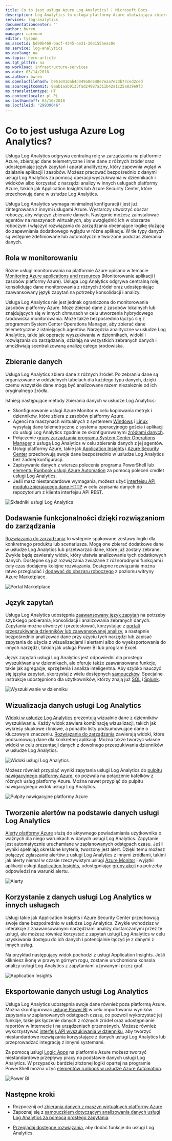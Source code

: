 ```yaml
---
title: Co to jest usługa Azure Log Analytics? | Microsoft Docs
description: Log Analytics to usługa platformy Azure ułatwiająca zbieranie i analizę danych operacyjnych generowanych przez zasoby w środowisku chmurowym i lokalnym.  Ten artykuł zawiera krótkie omówienie różnych składników usługi Log Analytics i linki do szczegółowych treści na ich temat.
services: log-analytics
documentationcenter: ''
author: bwren
manager: carmonm
editor: tysonn
ms.assetid: bd90b460-bacf-4345-ae31-26e155beac0e
ms.service: log-analytics
ms.devlang: na
ms.topic: hero-article
ms.tgt_pltfrm: na
ms.workload: infrastructure-services
ms.date: 03/14/2018
ms.author: bwren
ms.openlocfilehash: b951d41dab4d349a8d648e7eaa7e23b73ced2ced
ms.sourcegitcommit: 8aab1aab0135fad24987a311b42a1c25a839e9f3
ms.translationtype: HT
ms.contentlocale: pl-PL
ms.lasthandoff: 03/16/2018
ms.locfileid: "29939046"
---
```

# <a name="what-is-azure-log-analytics"></a>Co to jest usługa Azure Log Analytics?
Usługa Log Analytics odgrywa centralną rolę w zarządzaniu na platformie Azure, zbierając dane telemetryczne i inne dane z różnych źródeł oraz udostępniając język zapytań i aparat analityczny, który zapewnia wgląd w działanie aplikacji i zasobów.  Możesz pracować bezpośrednio z danymi usługi Log Analytics za pomocą operacji wyszukiwania w dziennikach i widoków albo korzystać z narzędzi analizy w innych usługach platformy Azure, takich jak Application Insights lub Azure Security Center, które przechowują dane w usłudze Log Analytics.  

Usługa Log Analytics wymaga minimalnej konfiguracji i jest już zintegrowana z innymi usługami Azure.  Wystarczy utworzyć obszar roboczy, aby włączyć zbieranie danych.  Następnie możesz zainstalować agentów na maszynach wirtualnych, aby uwzględnić ich w obszarze roboczym i włączyć rozwiązania do zarządzania obejmujące logikę służącą do zapewniania dodatkowego wglądu w różne aplikacje.  W tle typy danych są wstępnie zdefiniowane lub automatycznie tworzone podczas zbierania danych.


## <a name="role-in-monitoring"></a>Rola w monitorowaniu

Różne usługi monitorowania na platformie Azure opisano w temacie [Monitoring Azure applications and resources](../monitoring-and-diagnostics/monitoring-overview.md) (Monitorowanie aplikacji i zasobów platformy Azure).  Usługa Log Analytics odgrywa centralną rolę, konsolidując dane monitorowania z różnych źródeł oraz udostępniając zaawansowany język zapytań na potrzeby konsolidacji i analizy.  

Usługa Log Analytics nie jest jednak ograniczona do monitorowania zasobów platformy Azure.  Może zbierać dane z zasobów lokalnych lub znajdujących się w innych chmurach w celu utworzenia hybrydowego środowiska monitorowania. Może także bezpośrednio łączyć się z programem System Center Operations Manager, aby zbierać dane telemetryczne z istniejących agentów.  Narzędzia analityczne w usłudze Log Analytics, takie jak operacje wyszukiwania w dziennikach, widoki i rozwiązania do zarządzania, działają na wszystkich zebranych danych i umożliwiają scentralizowaną analizę całego środowiska.



## <a name="data-collection"></a>Zbieranie danych
Usługa Log Analytics zbiera dane z różnych źródeł.  Po zebraniu dane są organizowane w oddzielnych tabelach dla każdego typu danych, dzięki czemu wszystkie dane mogą być analizowane razem niezależnie od ich oryginalnego źródła.

Istnieją następujące metody zbierania danych w usłudze Log Analytics:

- Skonfigurowanie usługi Azure Monitor w celu kopiowania metryk i dzienników, które zbiera z zasobów platformy Azure.
- Agenci na maszynach wirtualnych z systemem [Windows](log-analytics-windows-agent.md) i [Linux](log-analytics-linux-agents.md) wysyłają dane telemetryczne z systemu operacyjnego gościa i aplikacji do usługi Log Analytics zgodnie ze skonfigurowanymi [źródłami danych](log-analytics-data-sources.md).  
- Połączenie [grupy zarządzania programu System Center Operations Manager](log-analytics-om-agents.md) z usługą Log Analytics w celu zbierania danych z jej agentów.
- Usługi platformy Azure, takie jak [Application Insights](https://docs.microsoft.com/azure/application-insights/) i [Azure Security Center](https://docs.microsoft.com/azure/security-center/) przechowują swoje dane bezpośrednio w usłudze Log Analytics bez żadnej konfiguracji.
- Zapisywanie danych z wiersza polecenia programu PowerShell lub [elementu Runbook usługi Azure Automation](../automation/automation-runbook-types.md) za pomocą poleceń cmdlet usługi Log Analytics.
- Jeśli masz niestandardowe wymagania, możesz użyć [interfejsu API modułu zbierającego dane HTTP](log-analytics-data-collector-api.md) w celu zapisania danych do repozytorium z klienta interfejsu API REST.


![Składniki usługi Log Analytics](media/log-analytics-overview/collecting-data.png)

## <a name="add-functionality-with-management-solutions"></a>Dodawanie funkcjonalności dzięki rozwiązaniom do zarządzania
[Rozwiązania do zarządzania](log-analytics-add-solutions.md) to wstępnie spakowane zestawy logiki dla konkretnego produktu lub scenariusza.  Mogą one zbierać dodatkowe dane w usłudze Log Analytics lub przetwarzać dane, które już zostały zebrane.  Zwykle będą zawierały widok, który ułatwia analizowanie tych dodatkowych danych.  Dostępne są już rozwiązania związane z różnorodnymi funkcjami i cały czas dodajemy kolejne rozwiązania.  Dostępne rozwiązania można łatwo przeglądać i [dodawać do obszaru roboczego](log-analytics-add-solutions.md) z poziomu witryny Azure Marketplace.  

![Portal Marketplace](media/log-analytics-overview/solutions.png)


## <a name="query-language"></a>Język zapytań

Usługa Log Analytics udostępnia [zaawansowany język zapytań](http://docs.loganalytics.io) na potrzeby szybkiego pobierania, konsolidacji i analizowania zebranych danych.  Zapytania można utworzyć i przetestować, korzystając z [portali przeszukiwania dzienników lub zaawansowanej analizy](log-analytics-log-search-portals.md), a następnie bezpośrednio analizować dane przy użyciu tych narzędzi lub zapisać zapytania do użycia z wizualizacjami i alertami albo do wyeksportowania do innych narzędzi, takich jak usługa Power BI lub program Excel.

Język zapytań usługi Log Analytics jest odpowiedni dla prostego wyszukiwania w dziennikach, ale oferuje także zaawansowane funkcje, takie jak agregacje, sprzężenia i analiza inteligentna. Aby szybko nauczyć się języka zapytań, skorzystaj z wielu dostępnych [samouczków](https://docs.loganalytics.io/docs/Learn/Tutorials).  Specjalne instrukcje udostępniono dla użytkowników, którzy znają już [SQL](https://docs.loganalytics.io/docs/Learn/References/SQL-to-Azure-Log-Analytics) i [Splunk](https://docs.loganalytics.io/docs/Learn/References/Splunk-to-Azure-Log-Analytics).

![Wyszukiwanie w dzienniku](media/log-analytics-overview/analytics-query.png)


## <a name="visualize-log-analytics-data"></a>Wizualizacja danych usługi Log Analytics

[Widoki w usłudze Log Analytics](log-analytics-view-designer.md) prezentują wizualnie dane z dzienników wyszukiwania.  Każdy widok zawiera kombinację wizualizacji, takich jak wykresy słupkowe i liniowe, a ponadto listy podsumowujące dane o kluczowym znaczeniu.  [Rozwiązania do zarządzania](#add-functionality-with-management-solutions) zawierają widoki, które podsumowują dane dla konkretnej aplikacji. Można także tworzyć własne widoki w celu prezentacji danych z dowolnego przeszukiwania dzienników w usłudze Log Analytics.

![Widoki usługi Log Analytics](media/log-analytics-overview/view.png)

Możesz również przypiąć wyniki zapytania usługi Log Analytics do [pulpitu nawigacyjnego platformy Azure](../azure-portal/azure-portal-dashboards.md), co pozwala na połączenie kafelków z różnych usług platformy Azure.  Można nawet przypiąć do pulpitu nawigacyjnego widok usługi Log Analytics.

![Pulpity nawigacyjne platformy Azure](media/log-analytics-overview/dashboard.png)

## <a name="creating-alerts-from-log-analytics-data"></a>Tworzenie alertów na podstawie danych usługi Log Analytics

[Alerty platformy Azure](../monitoring-and-diagnostics/monitoring-overview-unified-alerts.md) służą do aktywnego powiadamiania użytkownika o ważnych dla niego warunkach w danych usługi Log Analytics.  Zapytanie jest automatycznie uruchamiane w zaplanowanych odstępach czasu. Jeśli wyniki spełniają określone kryteria, tworzony jest alert.  Dzięki temu możesz połączyć zgłaszanie alertów z usługi Log Analytics z innymi źródłami, takimi jak alerty niemal w czasie rzeczywistym usługi [Azure Monitor](../monitoring-and-diagnostics/monitoring-near-real-time-metric-alerts.md) i wyjątki aplikacji usługi [Application Insights](../application-insights/app-insights-alerts.md), udostępniając [grupy akcji](../monitoring-and-diagnostics/monitoring-action-groups.md) na potrzeby odpowiedzi na warunki alertu.

![Alerty](media/log-analytics-overview/alerts.png)


## <a name="using-log-analytics-data-in-other-services"></a>Korzystanie z danych usługi Log Analytics w innych usługach
Usługi takie jak Application Insights i Azure Security Center przechowują swoje dane bezpośrednio w usłudze Log Analytics.  Zwykle wchodzisz w interakcje z zaawansowanymi narzędziami analizy dostarczanymi przez te usługi, ale możesz również korzystać z zapytań usługi Log Analytics w celu uzyskiwania dostępu do ich danych i potencjalnie łączyć je z danymi z innych usług.  

Na przykład następujący widok pochodzi z usługi Application Insights.  Jeśli klikniesz ikonę w prawym górnym rogu, zostanie uruchomiona konsola analizy usługi Log Analytics z zapytaniami używanymi przez graf.

![Application Insights](media/log-analytics-overview/application-insights.png)


## <a name="exporting-log-analytics-data"></a>Eksportowanie danych usługi Log Analytics

Usługa Log Analytics udostępnia swoje dane również poza platformą Azure.  Można skonfigurować [usługę Power BI](log-analytics-powerbi.md) w celu importowania wyników zapytania w zaplanowanych odstępach czasu, co pozwoli wykorzystać jej funkcje, takie jak łączenie danych z różnych źródeł oraz udostępnianie raportów w Internecie i na urządzeniach przenośnych.  Możesz również wykorzystywać [interfejs API wyszukiwania w dzienniku](log-analytics-log-search-api.md), aby tworzyć niestandardowe rozwiązania korzystające z danych usługi Log Analytics lub przeprowadzać integrację z innymi systemami.

Za pomocą usługi [Logic Apps](../logic-apps/logic-apps-overview.md) na platformie Azure możesz tworzyć niestandardowe przepływy pracy na podstawie danych usługi Log Analytics.  W przypadku bardziej złożonej logiki opartej na programie PowerShell można użyć [elementów runbook w usłudze Azure Automation](../automation/automation-runbook-types.md).

![Power BI](media/log-analytics-overview/export.png)



## <a name="next-steps"></a>Następne kroki
- Rozpocznij od [zbierania danych z maszyn wirtualnych platformy Azure](log-analytics-quick-collect-azurevm.md).
- Zapoznaj się z [samouczkiem dotyczącym analizowania danych usługi Log Analytics za pomocą prostego zapytania](log-analytics-tutorial-viewdata.md).
* [Przeglądaj dostępne rozwiązania](log-analytics-add-solutions.md), aby dodać funkcje do usługi Log Analytics.

